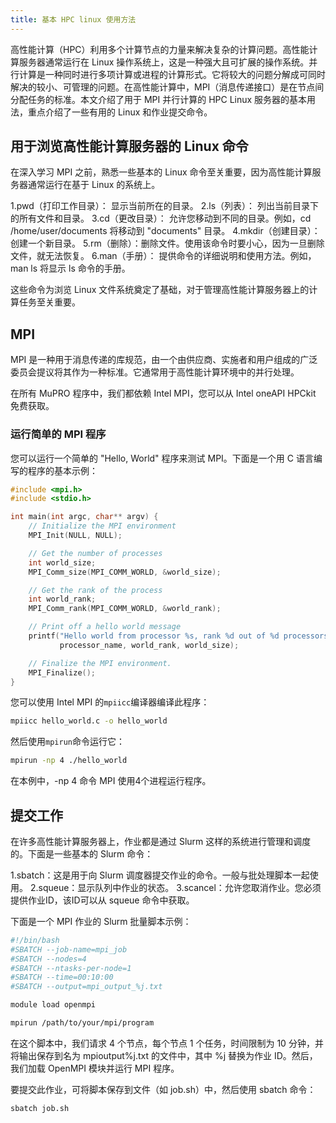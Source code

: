 ```yaml
---
title: 基本 HPC linux 使用方法
---
```


高性能计算（HPC）利用多个计算节点的力量来解决复杂的计算问题。高性能计算服务器通常运行在 Linux 操作系统上，这是一种强大且可扩展的操作系统。并行计算是一种同时进行多项计算或进程的计算形式。它将较大的问题分解成可同时解决的较小、可管理的问题。在高性能计算中，MPI（消息传递接口）是在节点间分配任务的标准。本文介绍了用于 MPI 并行计算的 HPC Linux 服务器的基本用法，重点介绍了一些有用的 Linux 和作业提交命令。

## 用于浏览高性能计算服务器的 Linux 命令

在深入学习 MPI 之前，熟悉一些基本的 Linux 命令至关重要，因为高性能计算服务器通常运行在基于 Linux 的系统上。

1.pwd（打印工作目录）： 显示当前所在的目录。
2.ls（列表）： 列出当前目录下的所有文件和目录。
3.cd（更改目录）： 允许您移动到不同的目录。例如，cd /home/user/documents 将移动到 "documents" 目录。
4.mkdir（创建目录）： 创建一个新目录。
5.rm（删除）：删除文件。使用该命令时要小心，因为一旦删除文件，就无法恢复。
6.man（手册）： 提供命令的详细说明和使用方法。例如，man ls 将显示 ls 命令的手册。

这些命令为浏览 Linux 文件系统奠定了基础，对于管理高性能计算服务器上的计算任务至关重要。

## MPI

MPI 是一种用于消息传递的库规范，由一个由供应商、实施者和用户组成的广泛委员会提议将其作为一种标准。它通常用于高性能计算环境中的并行处理。

在所有 MuPRO 程序中，我们都依赖 Intel MPI，您可以从 Intel oneAPI HPCkit 免费获取。

### 运行简单的 MPI 程序

您可以运行一个简单的 "Hello, World" 程序来测试 MPI。下面是一个用 C 语言编写的程序的基本示例：

```c
#include <mpi.h>
#include <stdio.h>

int main(int argc, char** argv) {
    // Initialize the MPI environment
    MPI_Init(NULL, NULL);

    // Get the number of processes
    int world_size;
    MPI_Comm_size(MPI_COMM_WORLD, &world_size);

    // Get the rank of the process
    int world_rank;
    MPI_Comm_rank(MPI_COMM_WORLD, &world_rank);

    // Print off a hello world message
    printf("Hello world from processor %s, rank %d out of %d processors\n",
           processor_name, world_rank, world_size);

    // Finalize the MPI environment.
    MPI_Finalize();
}
```

您可以使用 Intel MPI 的`mpiicc`编译器编译此程序：

```sh
mpiicc hello_world.c -o hello_world
```

然后使用`mpirun`命令运行它：

```sh
mpirun -np 4 ./hello_world
```

在本例中，-np 4 命令 MPI 使用4个进程运行程序。

## 提交工作

在许多高性能计算服务器上，作业都是通过 Slurm 这样的系统进行管理和调度的。下面是一些基本的 Slurm 命令：

1.sbatch：这是用于向 Slurm 调度器提交作业的命令。一般与批处理脚本一起使用。
2.squeue：显示队列中作业的状态。
3.scancel：允许您取消作业。您必须提供作业ID，该ID可以从 squeue 命令中获取。

下面是一个 MPI 作业的 Slurm 批量脚本示例：

```sh
#!/bin/bash
#SBATCH --job-name=mpi_job
#SBATCH --nodes=4
#SBATCH --ntasks-per-node=1
#SBATCH --time=00:10:00
#SBATCH --output=mpi_output_%j.txt

module load openmpi

mpirun /path/to/your/mpi/program
```

在这个脚本中，我们请求 4 个节点，每个节点 1 个任务，时间限制为 10 分钟，并将输出保存到名为 mpioutput%j.txt 的文件中，其中 %j 替换为作业 ID。然后，我们加载 OpenMPI 模块并运行 MPI 程序。

要提交此作业，可将脚本保存到文件（如 job.sh）中，然后使用 sbatch 命令：

```sh
sbatch job.sh
```
